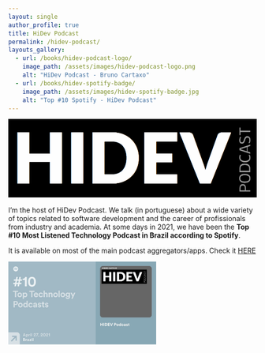 ```yaml
---
layout: single
author_profile: true
title: HiDev Podcast
permalink: /hidev-podcast/
layouts_gallery:
  - url: /books/hidev-podcast-logo/
    image_path: /assets/images/hidev-podcast-logo.png
    alt: "HiDev Podcast - Bruno Cartaxo"
  - url: /books/hidev-spotify-badge/
    image_path: /assets/images/hidev-spotify-badge.jpg
    alt: "Top #10 Spotify - HiDev Podcast"
---
```


<a href="https://anchor.fm/hidevpodcast" target="_blank">
  <img src="/assets/images/hidev-podcast-logo.png" alt="drawing"/>
</a>
  
  
I’m the host of HiDev Podcast. We talk (in portuguese) about a wide variety of topics related to software development and the career of profissionals from industry and academia. At some days in 2021, we have been the **Top #10 Most Listened Technology Podcast in Brazil according to Spotify**.

It is available on most of the main podcast aggregators/apps. Check it <a href="https://anchor.fm/hidevpodcast" target="_blank">HERE</a>

<img src="/assets/images/hidev-spotify-badge.jpg" alt="drawing" width="300"/>
